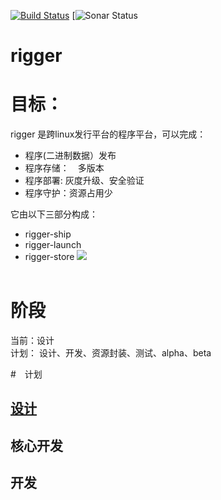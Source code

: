 [![Build Status](https://travis-ci.org/xcodecraft/rigger.svg?branch=master)](https://travis-ci.org/xcodecraft/rigger)
[![Sonar Status](https://sonarcloud.io/api/project_badges/measure?project=rigger&metric=alert_status)
# rigger	
# 目标：
rigger 是跨linux发行平台的程序平台，可以完成：
- 程序(二进制数据）发布
- 程序存储：　多版本
- 程序部署: 灰度升级、安全验证
- 程序守护：资源占用少

它由以下三部分构成：
- rigger-ship
- rigger-launch 
- rigger-store 
![](https://github.com/xcodecraft/rigger-nx/blob/master/docs/rigger-ng-2.0.035.jpeg)
​	
​	

# 阶段	

当前：设计	
计划：	
设计、开发、资源封装、测试、alpha、beta	
	
#　计划	
## [设计](https://github.com/xcodecraft/rigger-nx/blob/master/docs/design.md)	
## 核心开发	
## 开发
